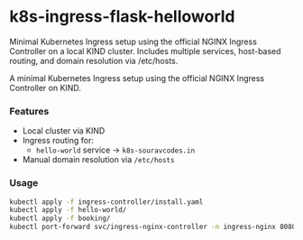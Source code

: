 # k8s-ingress-flask-helloworld
Minimal Kubernetes Ingress setup using the official NGINX Ingress Controller on a local KIND cluster. Includes multiple services, host-based routing, and domain resolution via /etc/hosts.


A minimal Kubernetes Ingress setup using the official NGINX Ingress Controller on KIND.

### Features

- Local cluster via KIND
- Ingress routing for:
  - `hello-world` service → `k8s-souravcodes.in`
- Manual domain resolution via `/etc/hosts`

### Usage

```bash
kubectl apply -f ingress-controller/install.yaml
kubectl apply -f hello-world/
kubectl apply -f booking/
kubectl port-forward svc/ingress-nginx-controller -n ingress-nginx 8080:80 or use dns
